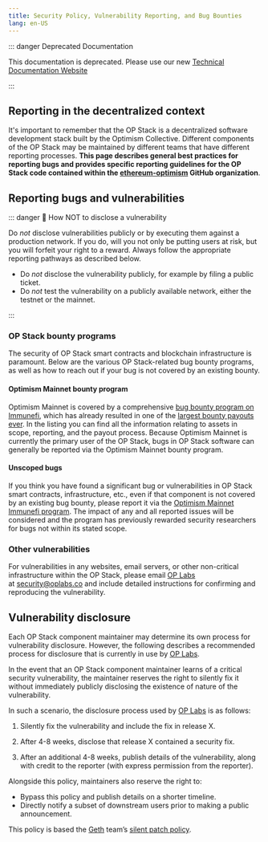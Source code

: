 ```yaml
---
title: Security Policy, Vulnerability Reporting, and Bug Bounties
lang: en-US
---
```


::: danger Deprecated Documentation

This documentation is deprecated. Please use our new [Technical Documentation Website](https://docs.optimism.io/stack/getting-started)

:::

## Reporting in the decentralized context

It's important to remember that the OP Stack is a decentralized software development stack built by the Optimism Collective. Different components of the OP Stack may be maintained by different teams that have different reporting processes. **This page describes general best practices for reporting bugs and provides specific reporting guidelines for the OP Stack code contained within the [ethereum-optimism](https://github.com/ethereum-optimism) GitHub organization**.

## Reporting bugs and vulnerabilities

::: danger 🚫 How NOT to disclose a vulnerability 

 Do *not* disclose vulnerabilities publicly or by executing them against a production network. If you do, will you not only be putting users at risk, but you will forfeit your right to a reward. Always follow the appropriate reporting pathways as described below.

- Do *not* disclose the vulnerability publicly, for example by filing a public ticket.
- Do *not* test the vulnerability on a publicly available network, either the testnet or the mainnet.

:::

### OP Stack bounty programs

The security of OP Stack smart contracts and blockchain infrastructure is paramount. Below are the various OP Stack-related bug bounty programs, as well as how to reach out if your bug is not covered by an existing bounty.

#### Optimism Mainnet bounty program

Optimism Mainnet is covered by a comprehensive [bug bounty program on Immunefi](https://immunefi.com/bounty/optimism/), which has already resulted in one of the [largest bounty payouts ever](https://medium.com/ethereum-optimism/disclosure-fixing-a-critical-bug-in-optimisms-geth-fork-a836ebdf7c94). In the listing you can find all the information relating to assets in scope, reporting, and the payout process. Because Optimism Mainnet is currently the primary user of the OP Stack, bugs in OP Stack software can generally be reported via the Optimism Mainnet bounty program.

#### Unscoped bugs

If you think you have found a significant bug or vulnerabilities in OP Stack smart contracts, infrastructure, etc., even if that component is not covered by an existing bug bounty, please report it via the [Optimism Mainnet Immunefi program](https://immunefi.com/bounty/optimism/). The impact of any and all reported issues will be considered and the program has previously rewarded security researchers for bugs not within its stated scope.

### Other vulnerabilities

For vulnerabilities in any websites, email servers, or other non-critical infrastructure within the OP Stack, please email [OP Labs](https://www.oplabs.co/) at [security@oplabs.co](mailto:security@oplabs.co) and include detailed instructions for confirming and reproducing the vulnerability.

## Vulnerability disclosure

Each OP Stack component maintainer may determine its own process for vulnerability disclosure. However, the following describes a recommended process for disclosure that is currently in use by [OP Labs](https://www.oplabs.co/).

In the event that an OP Stack component maintainer learns of a critical security vulnerability, the maintainer reserves the right to silently fix it without immediately publicly disclosing the existence of nature of the vulnerability.

In such a scenario, the disclosure process used by [OP Labs](https://www.oplabs.co/) is as follows:

1. Silently fix the vulnerability and include the fix in release X.

1. After 4-8 weeks, disclose that release X contained a security fix.

1. After an additional 4-8 weeks, publish details of the vulnerability, along with credit to the reporter (with express permission from the reporter).

Alongside this policy, maintainers also reserve the right to:

- Bypass this policy and publish details on a shorter timeline.
- Directly notify a subset of downstream users prior to making a public announcement.

This policy is based the [Geth](https://geth.ethereum.org/) team’s [silent patch policy](https://geth.ethereum.org/docs/vulnerabilities/vulnerabilities#why-silent-patches).
